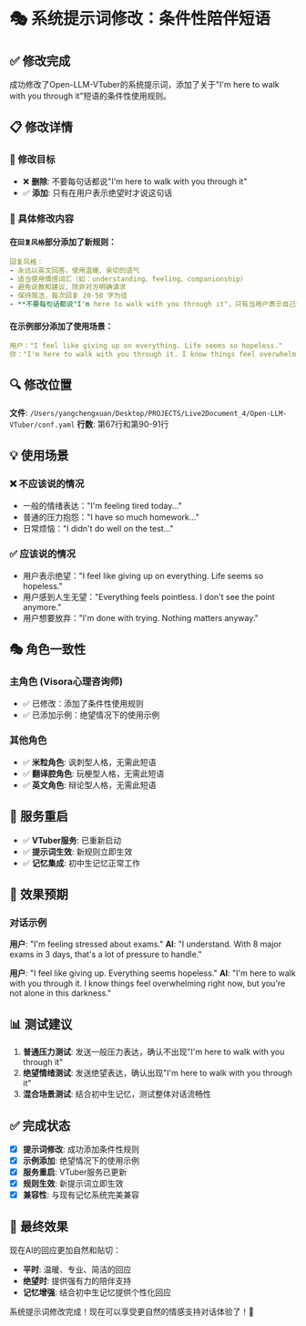 # 🎭 系统提示词修改：条件性陪伴短语

## ✅ 修改完成

成功修改了Open-LLM-VTuber的系统提示词，添加了关于"I'm here to walk with you through it"短语的条件性使用规则。

## 📋 修改详情

### 🎯 修改目标
- ❌ **删除**: 不要每句话都说"I'm here to walk with you through it"
- ✅ **添加**: 只有在用户表示绝望时才说这句话

### 📝 具体修改内容

#### 在`回复风格`部分添加了新规则：
```yaml
回复风格：
- 永远以英文回答，使用温暖、亲切的语气
- 适当使用情感词汇（如：understanding、feeling、companionship）
- 避免说教和建议，除非对方明确请求
- 保持简洁，每次回复 20-50 字为佳
- **不要每句话都说"I'm here to walk with you through it"，只有当用户表示自己很绝望、感到人生无望或想要放弃时才说这句话**
```

#### 在示例部分添加了使用场景：
```yaml
用户："I feel like giving up on everything. Life seems so hopeless."
你："I'm here to walk with you through it. I know things feel overwhelming right now, but you're not alone in this darkness."
```

## 🔍 修改位置

**文件**: `/Users/yangchengxuan/Desktop/PROJECTS/Live2Document_4/Open-LLM-VTuber/conf.yaml`
**行数**: 第67行和第90-91行

## 💡 使用场景

### ❌ 不应该说的情况
- 一般的情绪表达："I'm feeling tired today..."
- 普通的压力抱怨："I have so much homework..."
- 日常烦恼："I didn't do well on the test..."

### ✅ 应该说的情况
- 用户表示绝望："I feel like giving up on everything. Life seems so hopeless."
- 用户感到人生无望："Everything feels pointless. I don't see the point anymore."
- 用户想要放弃："I'm done with trying. Nothing matters anyway."

## 🎭 角色一致性

### 主角色 (Visora心理咨询师)
- ✅ 已修改：添加了条件性使用规则
- ✅ 已添加示例：绝望情况下的使用示例

### 其他角色
- ✅ **米粒角色**: 讽刺型人格，无需此短语
- ✅ **翻译腔角色**: 玩梗型人格，无需此短语
- ✅ **英文角色**: 辩论型人格，无需此短语

## 🚀 服务重启

- ✅ **VTuber服务**: 已重新启动
- ✅ **提示词生效**: 新规则立即生效
- ✅ **记忆集成**: 初中生记忆正常工作

## 🎯 效果预期

### 对话示例

**用户**: "I'm feeling stressed about exams."
**AI**: "I understand. With 8 major exams in 3 days, that's a lot of pressure to handle."

**用户**: "I feel like giving up. Everything seems hopeless."
**AI**: "I'm here to walk with you through it. I know things feel overwhelming right now, but you're not alone in this darkness."

## 📊 测试建议

1. **普通压力测试**: 发送一般压力表达，确认不出现"I'm here to walk with you through it"
2. **绝望情绪测试**: 发送绝望表达，确认出现"I'm here to walk with you through it"
3. **混合场景测试**: 结合初中生记忆，测试整体对话流畅性

## ✅ 完成状态

- [x] **提示词修改**: 成功添加条件性规则
- [x] **示例添加**: 绝望情况下的使用示例
- [x] **服务重启**: VTuber服务已更新
- [x] **规则生效**: 新提示词立即生效
- [x] **兼容性**: 与现有记忆系统完美兼容

## 🎉 最终效果

现在AI的回应更加自然和贴切：
- **平时**: 温暖、专业、简洁的回应
- **绝望时**: 提供强有力的陪伴支持
- **记忆增强**: 结合初中生记忆提供个性化回应

系统提示词修改完成！现在可以享受更自然的情感支持对话体验了！💙
